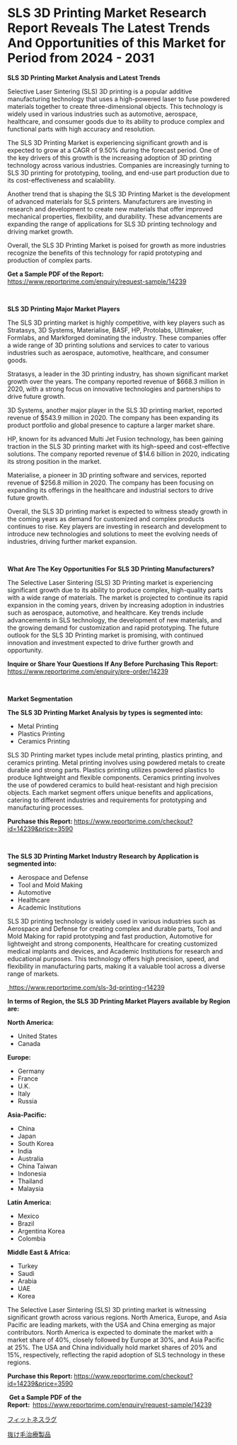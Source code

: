 <p><h1>SLS 3D Printing Market Research Report Reveals The Latest Trends And Opportunities of this Market for Period from 2024 - 2031</h1></p><p><strong>SLS 3D Printing Market Analysis and Latest Trends</strong></p>
<p><p>Selective Laser Sintering (SLS) 3D printing is a popular additive manufacturing technology that uses a high-powered laser to fuse powdered materials together to create three-dimensional objects. This technology is widely used in various industries such as automotive, aerospace, healthcare, and consumer goods due to its ability to produce complex and functional parts with high accuracy and resolution.</p><p>The SLS 3D Printing Market is experiencing significant growth and is expected to grow at a CAGR of 9.50% during the forecast period. One of the key drivers of this growth is the increasing adoption of 3D printing technology across various industries. Companies are increasingly turning to SLS 3D printing for prototyping, tooling, and end-use part production due to its cost-effectiveness and scalability.</p><p>Another trend that is shaping the SLS 3D Printing Market is the development of advanced materials for SLS printers. Manufacturers are investing in research and development to create new materials that offer improved mechanical properties, flexibility, and durability. These advancements are expanding the range of applications for SLS 3D printing technology and driving market growth.</p><p>Overall, the SLS 3D Printing Market is poised for growth as more industries recognize the benefits of this technology for rapid prototyping and production of complex parts.</p></p>
<p><strong>Get a Sample PDF of the Report:&nbsp;</strong> <a href="https://www.reportprime.com/enquiry/request-sample/14239">https://www.reportprime.com/enquiry/request-sample/14239</a></p>
<p>&nbsp;</p>
<p><strong>SLS 3D Printing Major Market Players</strong></p>
<p><p>The SLS 3D printing market is highly competitive, with key players such as Stratasys, 3D Systems, Materialise, BASF, HP, Protolabs, Ultimaker, Formlabs, and Markforged dominating the industry. These companies offer a wide range of 3D printing solutions and services to cater to various industries such as aerospace, automotive, healthcare, and consumer goods.</p><p>Stratasys, a leader in the 3D printing industry, has shown significant market growth over the years. The company reported revenue of $668.3 million in 2020, with a strong focus on innovative technologies and partnerships to drive future growth.</p><p>3D Systems, another major player in the SLS 3D printing market, reported revenue of $543.9 million in 2020. The company has been expanding its product portfolio and global presence to capture a larger market share.</p><p>HP, known for its advanced Multi Jet Fusion technology, has been gaining traction in the SLS 3D printing market with its high-speed and cost-effective solutions. The company reported revenue of $14.6 billion in 2020, indicating its strong position in the market.</p><p>Materialise, a pioneer in 3D printing software and services, reported revenue of $256.8 million in 2020. The company has been focusing on expanding its offerings in the healthcare and industrial sectors to drive future growth.</p><p>Overall, the SLS 3D printing market is expected to witness steady growth in the coming years as demand for customized and complex products continues to rise. Key players are investing in research and development to introduce new technologies and solutions to meet the evolving needs of industries, driving further market expansion.</p></p>
<p>&nbsp;</p>
<p><strong>What Are The Key Opportunities For SLS 3D Printing Manufacturers?</strong></p>
<p><p>The Selective Laser Sintering (SLS) 3D Printing market is experiencing significant growth due to its ability to produce complex, high-quality parts with a wide range of materials. The market is projected to continue its rapid expansion in the coming years, driven by increasing adoption in industries such as aerospace, automotive, and healthcare. Key trends include advancements in SLS technology, the development of new materials, and the growing demand for customization and rapid prototyping. The future outlook for the SLS 3D Printing market is promising, with continued innovation and investment expected to drive further growth and opportunity.</p></p>
<p><strong>Inquire or Share Your Questions If Any Before Purchasing This Report:</strong> <a href="https://www.reportprime.com/enquiry/pre-order/14239">https://www.reportprime.com/enquiry/pre-order/14239</a></p>
<p>&nbsp;</p>
<p><strong>Market Segmentation</strong></p>
<p><strong>The SLS 3D Printing Market Analysis by types is segmented into:</strong></p>
<p><ul><li>Metal Printing</li><li>Plastics Printing</li><li>Ceramics Printing</li></ul></p>
<p><p>SLS 3D Printing market types include metal printing, plastics printing, and ceramics printing. Metal printing involves using powdered metals to create durable and strong parts. Plastics printing utilizes powdered plastics to produce lightweight and flexible components. Ceramics printing involves the use of powdered ceramics to build heat-resistant and high precision objects. Each market segment offers unique benefits and applications, catering to different industries and requirements for prototyping and manufacturing processes.</p></p>
<p><strong>Purchase this Report:&nbsp;</strong><a href="https://www.reportprime.com/checkout?id=14239&price=3590">https://www.reportprime.com/checkout?id=14239&price=3590</a></p>
<p>&nbsp;</p>
<p><strong>The SLS 3D Printing Market Industry Research by Application is segmented into:</strong></p>
<p><ul><li>Aerospace and Defense</li><li>Tool and Mold Making</li><li>Automotive</li><li>Healthcare</li><li>Academic Institutions</li></ul></p>
<p><p>SLS 3D printing technology is widely used in various industries such as Aerospace and Defense for creating complex and durable parts, Tool and Mold Making for rapid prototyping and fast production, Automotive for lightweight and strong components, Healthcare for creating customized medical implants and devices, and Academic Institutions for research and educational purposes. This technology offers high precision, speed, and flexibility in manufacturing parts, making it a valuable tool across a diverse range of markets.</p></p>
<p><a href="https://www.reportprime.com/sls-3d-printing-r14239">&nbsp;https://www.reportprime.com/sls-3d-printing-r14239</a></p>
<p><strong>In terms of Region, the SLS 3D Printing Market Players available by Region are:</strong></p>
<p>
    <p> <strong> North America: </strong>
        <ul>
            <li>United States</li>
            <li>Canada</li>
        </ul>
        </p> 
    <p> <strong> Europe: </strong>
        <ul>
            <li>Germany</li>
            <li>France</li>
            <li>U.K.</li>
            <li>Italy</li>
            <li>Russia</li>
        </ul>
        </p> 
    <p> <strong> Asia-Pacific: </strong>
        <ul>
            <li>China</li>
            <li>Japan</li>
            <li>South Korea</li>
            <li>India</li>
            <li>Australia</li>
            <li>China Taiwan</li>
            <li>Indonesia</li>
            <li>Thailand</li>
            <li>Malaysia</li>
        </ul>
        </p> 
    <p> <strong> Latin America: </strong>
        <ul>
            <li>Mexico</li>
            <li>Brazil</li>
            <li>Argentina Korea</li>
            <li>Colombia</li>
        </ul>
        </p> 
    <p> <strong> Middle East & Africa: </strong>
        <ul>
            <li>Turkey</li>
            <li>Saudi</li>
            <li>Arabia</li>
            <li>UAE</li>
            <li>Korea</li>
        </ul>
    </p>
    </p>
<p><p>The Selective Laser Sintering (SLS) 3D printing market is witnessing significant growth across various regions. North America, Europe, and Asia Pacific are leading markets, with the USA and China emerging as major contributors. North America is expected to dominate the market with a market share of 40%, closely followed by Europe at 30%, and Asia Pacific at 25%. The USA and China individually hold market shares of 20% and 15%, respectively, reflecting the rapid adoption of SLS technology in these regions.</p></p>
<p><strong>Purchase this Report: </strong><a href="https://www.reportprime.com/checkout?id=14239&price=3590">https://www.reportprime.com/checkout?id=14239&price=3590</a></p>
<p>&nbsp;<strong>Get a Sample PDF of the Report:&nbsp;&nbsp;</strong><a href="https://www.reportprime.com/enquiry/request-sample/14239">https://www.reportprime.com/enquiry/request-sample/14239</a></p>
<p><strong></strong></p>
<p><p><a href="https://github.com/KaydenJohns1964/Market-Research-Report-List-1/blob/main/463884325221.md">フィットネスラグ</a></p><p><a href="https://github.com/marbadji/Market-Research-Report-List-1/blob/main/243649225220.md">抜け毛治療製品</a></p></p>